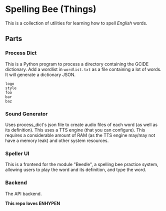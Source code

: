 # Spelling Bee (Things) 

This is a collection of utilities for learning how to spell *English* words.

## Parts

### Process Dict

This is a Python program to process a directory containing the GCIDE dictionary. Add a wordlist in `wordlist.txt` as a file containing a lot of words. It will generate a dictionary JSON.

```
logo
style
foo
bar
baz
```

### Sound Generator
Uses process_dict's json file to create audio files of each word (as well as its definition). This uses a TTS engine (that you can configure). This requires a considerable amount of RAM (as the TTS engine may/may not have a memory leak) and other system resources.

### Speller UI

This is a frontend for the module "Beedle", a spelling bee practice system, allowing users to play the word and its definition, and type the word.

### Backend

The API backend.

**This repo loves ENHYPEN**

